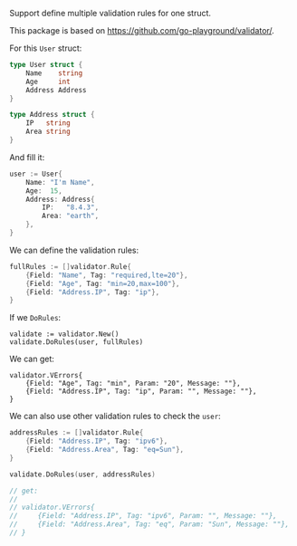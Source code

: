 Support define multiple validation rules for one struct.

This package is based on <https://github.com/go-playground/validator/>.

For this `User` struct:

```go
type User struct {
	Name    string
	Age     int
	Address Address
}

type Address struct {
	IP   string
	Area string
}
```

And fill it:

```go
user := User{
	Name: "I'm Name",
	Age:  15,
	Address: Address{
		IP:   "8.4.3",
		Area: "earth",
	},
}
```

We can define the validation rules:

```go
fullRules := []validator.Rule{
	{Field: "Name", Tag: "required,lte=20"},
	{Field: "Age", Tag: "min=20,max=100"},
	{Field: "Address.IP", Tag: "ip"},
}
```

If we `DoRules`:

```
validate := validator.New()
validate.DoRules(user, fullRules)
```

We can get:

```
validator.VErrors{
	{Field: "Age", Tag: "min", Param: "20", Message: ""},
	{Field: "Address.IP", Tag: "ip", Param: "", Message: ""},
}
```

We can also use other validation rules to check the `user`:

```go
addressRules := []validator.Rule{
	{Field: "Address.IP", Tag: "ipv6"},
	{Field: "Address.Area", Tag: "eq=Sun"},
}

validate.DoRules(user, addressRules)

// get:
//
// validator.VErrors{
//     {Field: "Address.IP", Tag: "ipv6", Param: "", Message: ""},
//     {Field: "Address.Area", Tag: "eq", Param: "Sun", Message: ""},
// }
```
